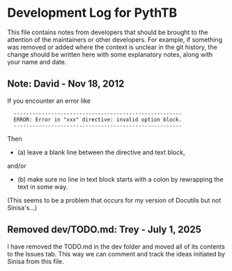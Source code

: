 # Development Log for PythTB
This file contains notes from developers that should be brought to the attention of the maintainers or other developers.
For example, if something was removed or added where the context is unclear in the git history, the change should be written 
here with some explanatory notes, along with your name and date.


## Note: David - Nov 18, 2012

If you encounter an error like
```
  ------------------------------------------------------
  ERROR: Error in "xxx" directive: invalid option block.
  ------------------------------------------------------
```
Then 
- (a) leave a blank line between the directive and text block,
  
and/or 

- (b) make sure no line in text block starts with a colon
by rewrapping the text in some way.

(This seems to be a problem that occurs for my version of Docutils
but not Sinisa's...)

## Removed dev/TODO.md: Trey - July 1, 2025

I have removed the TODO.md in the dev folder and moved all of its contents to the Issues tab. This way we can comment 
and track the ideas initiated by Sinisa from this file. 
